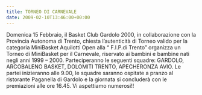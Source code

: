 ```yaml
---
title: TORNEO DI CARNEVALE
date: 2009-02-10T13:46:00+00:00
---
```

Domenica 15 Febbraio, il Basket Club Gardolo 2000, in collaborazione con la Provincia Autonoma di Trento, chiesta l’autenticità di Torneo valido per la categoria MiniBasket Aquilotti Open alla “ F.I.P.di Trento” organizza un Torneo di MiniBasket per il Carnevale, riservato ai bambini e bambine nati negli anni 1999 – 2000. Parteciperanno le seguenti squadre: GARDOLO, ARCOBALENO BASKET, DOLOMITI TRENTO, APECHERONZA AVIO. Le partei inizieranno alle 9.00, le squadre saranno ospitate a pranzo al ristorante Paganella di Gardolo e la giornata si concluderà con le premiazioni alle ore 16.45. Vi aspettiamo numerosi!!